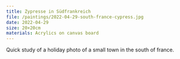 ```yaml
---
title: Zypresse in Südfrankreich
file: /paintings/2022-04-29-south-france-cypress.jpg
date: 2022-04-29
size: 20×20cm
materials: Acrylics on canvas board
---
```


Quick study of a holiday photo of a small town in the south of france.
